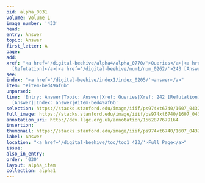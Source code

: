 ```yaml
---
pid: alpha_0031
volume: Volume 1
image_number: '433'
head:
entry: Answer
topic: Answer
first_letter: A
page:
add:
xref: "<a href='/digital-beehive/alpha4/alpha_0770/'>Queries</a>|<a href='/digital-beehive/num1/num_0260/'>242
  [Refutation]</a>|<a href='/digital-beehive/num1/num_0262/'>243 [Answer]</a>"
see:
index: "<a href='/digital-beehive/index1/index_0205/'>answer</a>"
item: "#item-bed49af6b"
unparsed:
line: 'Entry: Answer|Topic: Answer|Xref: Queries|Xref: 242 [Refutation]|Xref: 243
  [Answer]|Index: answer|#item-bed49af6b'
selection: https://stacks.stanford.edu/image/iiif/ps974xt6740/1607_0432/287,2050,3158,618/full/0/default.jpg
full_image: https://stacks.stanford.edu/image/iiif/ps974xt6740/1607_0432/full/full/0/default.jpg
annotation_uri: http://dev.llgc.org.uk/annotation/1562877679164
insertion:
thumbnail: https://stacks.stanford.edu/image/iiif/ps974xt6740/1607_0432/287,2050,600,180/250,/0/default.jpg
label: Answer
location: "<a href='/digital-beehive/toc/toc1_423/'>Full Page</a>"
issue:
also_in_entry:
order: '030'
layout: alpha_item
collection: alpha1
---
```

